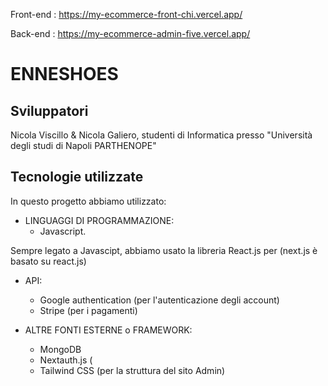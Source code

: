 Front-end : https://my-ecommerce-front-chi.vercel.app/

Back-end : https://my-ecommerce-admin-five.vercel.app/
# ENNESHOES


## Sviluppatori
Nicola Viscillo & Nicola Galiero, studenti di Informatica presso "Università degli studi di Napoli PARTHENOPE"

## Tecnologie utilizzate
In questo progetto abbiamo utilizzato:
- LINGUAGGI DI PROGRAMMAZIONE:
  * Javascript.

Sempre legato a Javascipt, abbiamo usato la libreria React.js per 
    (next.js è basato su react.js)
  
  
- API:
  * Google authentication (per l'autenticazione degli account)
  * Stripe (per i pagamenti)

  
- ALTRE FONTI ESTERNE o FRAMEWORK:
  * MongoDB
  * Nextauth.js (
  * Tailwind CSS (per la struttura del sito Admin)
